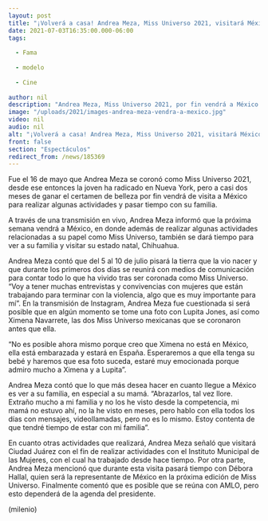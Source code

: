 ```yaml
---
layout: post
title: "¡Volverá a casa! Andrea Meza, Miss Universo 2021, visitará México tras ganar certamen de belleza"
date: 2021-07-03T16:35:00.000-06:00
tags:
  
  - Fama
  
  - modelo
  
  - Cine
  
author: nil
description: "Andrea Meza, Miss Universo 2021, por fin vendrá a México después de haberse llevado la corona en el certamen de belleza. Éstas son las actividades que realizará. "
image: "/uploads/2021/images-andrea-meza-vendra-a-mexico.jpg"
video: nil
audio: nil
alt: "¡Volverá a casa! Andrea Meza, Miss Universo 2021, visitará México tras ganar certamen de belleza"
front: false
section: "Espectáculos"
redirect_from: /news/185369
---
```


Fue el 16 de mayo que Andrea Meza se coronó como Miss Universo 2021, desde ese entonces la joven ha radicado en Nueva York, pero a casi dos meses de ganar el certamen de belleza por fin vendrá de visita a México para realizar algunas actividades y pasar tiempo con su familia. 

A través de una transmisión en vivo, Andrea Meza informó que la próxima semana vendrá a México, en donde además de realizar algunas actividades relacionadas a su papel como Miss Universo, también se dará tiempo para ver a su familia y visitar su estado natal, Chihuahua. 

Andrea Meza contó que del 5 al 10 de julio pisará la tierra que la vio nacer y que durante los primeros dos días se reunirá con medios de comunicación para contar todo lo que ha vivido tras ser coronada como Miss Universo.
“Voy a tener muchas entrevistas y convivencias con mujeres que están trabajando para terminar con la violencia, algo que es muy importante para mí”.
En la transmisión de Instagram, Andrea Meza fue cuestionada si será posible que en algún momento se tome una foto con Lupita Jones, así como Ximena Navarrete, las dos Miss Universo mexicanas que se coronaron antes que ella.

“No es posible ahora mismo porque creo que Ximena no está en México, ella está embarazada y estará en España. Esperaremos a que ella tenga su bebé y haremos que esa foto suceda, estaré muy emocionada porque admiro mucho a Ximena y a Lupita”. 

Andrea Meza contó que lo que más desea hacer en cuanto llegue a México es ver a su familia, en especial a su mamá. 
“Abrazarlos, tal vez llore. Extraño mucho a mi familia y no los he visto desde la competencia, mi mamá no estuvo ahí, no la he visto en meses, pero hablo con ella todos los días con mensajes, videollamadas, pero no es lo mismo. Estoy contenta de que tendré tiempo de estar con mi familia”. 

En cuanto otras actividades que realizará, Andrea Meza señaló que visitará Ciudad Juárez con el fin de realizar actividades con el Instituto Municipal de las Mujeres, con el cual ha trabajado desde hace tiempo. 
Por otra parte, Andrea Meza mencionó que durante esta visita pasará tiempo con Débora Hallal, quien será la representante de México en la próxima edición de Miss Universo. Finalmente comentó que es posible que se reúna con AMLO, pero esto dependerá de la agenda del presidente. 

(milenio)